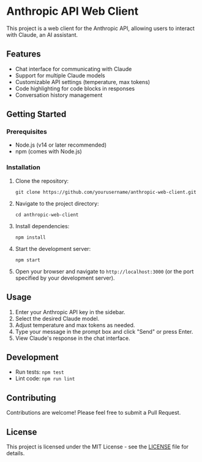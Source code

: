 
# Anthropic API Web Client

This project is a web client for the Anthropic API, allowing users to interact with Claude, an AI assistant.

## Features

- Chat interface for communicating with Claude
- Support for multiple Claude models
- Customizable API settings (temperature, max tokens)
- Code highlighting for code blocks in responses
- Conversation history management

## Getting Started

### Prerequisites

- Node.js (v14 or later recommended)
- npm (comes with Node.js)

### Installation

1. Clone the repository:
   ```
   git clone https://github.com/yourusername/anthropic-web-client.git
   ```

2. Navigate to the project directory:
   ```
   cd anthropic-web-client
   ```

3. Install dependencies:
   ```
   npm install
   ```

4. Start the development server:
   ```
   npm start
   ```

5. Open your browser and navigate to `http://localhost:3000` (or the port specified by your development server).

## Usage

1. Enter your Anthropic API key in the sidebar.
2. Select the desired Claude model.
3. Adjust temperature and max tokens as needed.
4. Type your message in the prompt box and click "Send" or press Enter.
5. View Claude's response in the chat interface.

## Development

- Run tests: `npm test`
- Lint code: `npm run lint`

## Contributing

Contributions are welcome! Please feel free to submit a Pull Request.

## License

This project is licensed under the MIT License - see the [LICENSE](LICENSE) file for details.

